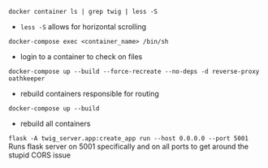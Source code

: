 `docker container ls | grep twig | less -S`
- `less -S` allows for horizontal scrolling

`docker-compose exec <container_name> /bin/sh`
- login to a container to check on files

`docker-compose up --build --force-recreate --no-deps -d reverse-proxy oathkeeper`
- rebuild containers responsible for routing

`docker-compose up --build`
- rebuild all containers

`flask -A twig_server.app:create_app run --host 0.0.0.0 --port 5001`
Runs flask server on 5001 specifically and on all ports to get around the stupid CORS issue